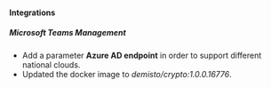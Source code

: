 
#### Integrations
##### Microsoft Teams Management
- Add a parameter **Azure AD endpoint** in order to support different national clouds.
- Updated the docker image to *demisto/crypto:1.0.0.16776*.